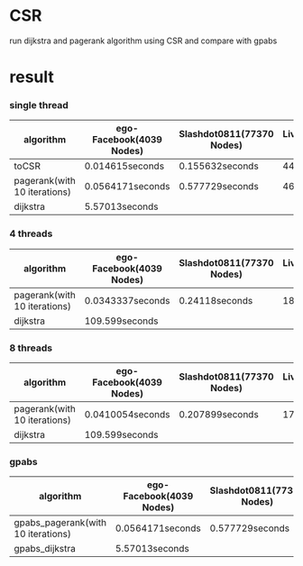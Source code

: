# CSR
run dijkstra and pagerank algorithm using CSR and compare with gpabs   

# result   
### single thread   
algorithm|ego-Facebook(4039 Nodes)|Slashdot0811(77370 Nodes)|LiveJournal(4847571 Nodes)    
---|---|---|---|
toCSR|0.014615seconds|0.155632seconds|44.6702seconds   
pagerank(with 10 iterations)|0.0564171seconds|0.577729seconds|46.107seconds
dijkstra|5.57013seconds|   

### 4 threads   
algorithm|ego-Facebook(4039 Nodes)|Slashdot0811(77370 Nodes)|LiveJournal(4847571 Nodes)    
---|---|---|---|  
pagerank(with 10 iterations)|0.0343337seconds|0.24118seconds|18.6534seconds
dijkstra|109.599seconds

### 8 threads   
algorithm|ego-Facebook(4039 Nodes)|Slashdot0811(77370 Nodes)|LiveJournal(4847571 Nodes)    
---|---|---|---|
pagerank(with 10 iterations)|0.0410054seconds|0.207899seconds|17.5329seconds
dijkstra|109.599seconds

### gpabs
algorithm|ego-Facebook(4039 Nodes)|Slashdot0811(77370 Nodes)|LiveJournal(4847571 Nodes)    
---|---|---|---|   
gpabs_pagerank(with 10 iterations)|0.0564171seconds|0.577729seconds|46.107seconds     
gpabs_dijkstra|5.57013seconds|     

